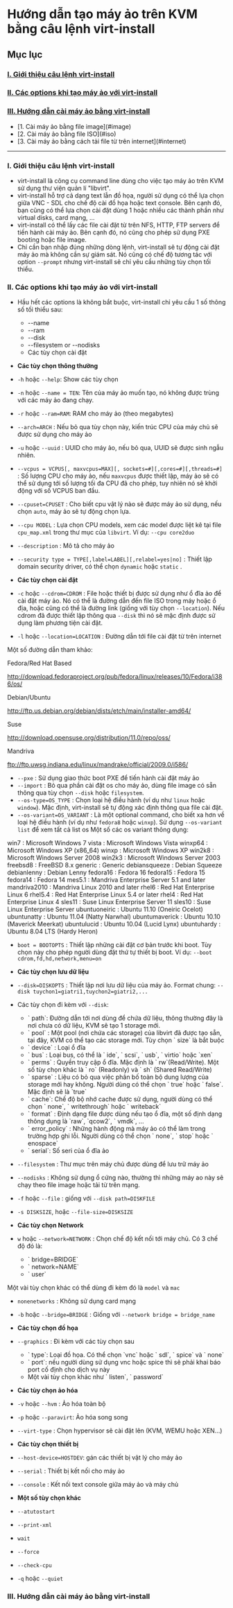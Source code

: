 # Hướng dẫn tạo máy ảo trên KVM bằng câu lệnh virt-install

## Mục lục

### [I. Giới thiệu câu lệnh virt-install](#gioi-thieu)   

### [II. Các options khi tạo máy ảo với virt-install](#option)

### [III. Hướng dẫn cài máy ảo bằng virt-install](#huong-dan)

<ul>
<li>[1. Cài máy ảo bằng file image](#image)</li>
<li>[2. Cài máy ảo bằng file ISO](#iso)</li>
<li>[3. Cài máy ảo bằng cách tải file từ trên internet](#internet)</li>
</ul>

----

### <a name = "gioi-thieu"> I. Giới thiệu câu lệnh virt-install </a>

- virt-install là công cụ command line dùng cho việc tạo máy ảo trên KVM sử dụng thư viện quản lí "libvirt".
- virt-install hỗ trợ cả dạng text lẫn đồ họa, người sử dụng có thể lựa chọn giữa VNC - SDL cho chế độ cài đồ họa hoặc text console. Bên cạnh đó, bạn cũng có thể lựa chọn cài đặt dùng 1 hoặc nhiều các thành phần như virtual disks, card mạng, ...
- virt-install có thể lấy các file cài đặt từ trên NFS, HTTP, FTP servers để tiến hành cài máy ảo. Bên cạnh đó, nó cũng cho phép sử dụng PXE booting hoặc file image.
- Chỉ cần bạn nhập đúng những dòng lệnh, virt-install sẽ tự động cài đặt máy ảo mà không cần sự giám sát. Nó cũng có chế độ tương tác với option `--prompt` nhưng virt-install sẽ chỉ yêu cầu những tùy chọn tối thiểu.

### <a name ="option"> II. Các options khi tạo máy ảo với virt-install </a>

- Hầu hết các options là không bắt buộc, virt-install chỉ yêu cầu 1 số thông số tối thiểu sau:
  <ul>
  <li>--name</li>
  <li>--ram</li>
  <li>--disk</li>
  <li>--filesystem or --nodisks</li>
  <li>Các tùy chọn cài đặt</li>
  </ul>

- **Các tùy chọn thông thường**
- `-h` hoặc `--help`: Show các tùy chọn
- `-n` hoặc `--name = TEN`: Tên của máy ảo muốn tạo, nó không được trùng với các máy ảo đang chạy.
- `-r` hoặc `--ram=RAM`: RAM cho máy ảo (theo megabytes)
- `--arch=ARCH` : Nếu bỏ qua tùy chọn này, kiến trúc CPU của máy chủ sẽ được sử dụng cho máy ảo
- `-u` hoặc `--uuid` : UUID cho máy ảo, nếu bỏ qua, UUID sẽ được sinh ngẫu nhiên.
- `--vcpus = VCPUS[, maxvcpus=MAX][, sockets=#][,cores=#][,threads=#]` : Số lượng CPU cho máy ảo, nếu `maxvcpus` được thiết lập, máy ảo sẽ có thể sử dụng tới số lượng tối đa CPU đã cho phép, tuy nhiên nó sẽ khởi động với số VCPUS ban đầu.
- `--cpuset=CPUSET` : Cho biết cpu vật lý nào sẽ được máy ảo sử dụng, nếu chọn `auto`, máy ảo sẽ tự động chọn lựa.
- `--cpu MODEL` : Lựa chọn CPU models, xem các model được liệt kê tại file `cpu_map.xml`  trong thư mục của `libvirt`.
  Ví dụ: `--cpu core2duo`

- `--description` : Mô tả cho máy ảo
- `--security type = TYPE[,label=LABEL][,relabel=yes|no]` : Thiết lập domain security driver, có thể chọn `dynamic` hoặc `static` .

- **Các tùy chọn cài đặt**
- `-c` hoặc `--cdrom=CDROM` : File hoặc thiết bị được sử dụng như ổ đĩa ảo để cài đặt máy ảo. Nó có thể là đường dẫn đến file ISO trong máy hoặc ổ địa, hoặc cũng có thể là đường link (giống với tùy chọn `--location`). Nếu cdrom đã được thiết lập thông qua `--disk` thì nó sẽ mặc định được sử dụng làm phương tiện cài đặt.
- `-l` hoặc `--location=LOCATION` : Đường dẫn tới file cài đặt từ trên internet

Một số đường dẫn tham khảo:

Fedora/Red Hat Based

http://download.fedoraproject.org/pub/fedora/linux/releases/10/Fedora/i386/os/

Debian/Ubuntu

http://ftp.us.debian.org/debian/dists/etch/main/installer-amd64/

Suse

http://download.opensuse.org/distribution/11.0/repo/oss/

Mandriva

ftp://ftp.uwsg.indiana.edu/linux/mandrake/official/2009.0/i586/

- `--pxe` : Sử dụng giao thức boot PXE để tiến hành cài đặt máy ảo
- `--import` : Bỏ qua phần cài đặt os cho máy ảo, dùng file image có sẵn thông qua tùy chọn `--disk` hoặc `filesystem`.
- `--os-type=OS_TYPE` : Chọn loại hệ điều hành (ví dụ như `linux` hoặc `window`). Mặc định, virt-install sẽ tự động xác định thông qua file cài đặt.
- `--os-variant=OS_VARIANT` : Là một optional command, cho biết xa hơn về loại hệ điều hành (ví dụ như `fedora8` hoặc `winxp`).
  Sử dụng `--os-variant list` để xem tất cả list os
  Một số các os variant thông dụng:

win7 : Microsoft Windows 7
vista : Microsoft Windows Vista
winxp64 : Microsoft Windows XP (x86_64)
winxp : Microsoft Windows XP
win2k8 : Microsoft Windows Server 2008
win2k3 : Microsoft Windows Server 2003
freebsd8 : FreeBSD 8.x
generic : Generic
debiansqueeze : Debian Squeeze
debianlenny : Debian Lenny
fedora16 : Fedora 16
fedora15 : Fedora 15
fedora14 : Fedora 14
mes5.1 : Mandriva Enterprise Server 5.1 and later
mandriva2010 : Mandriva Linux 2010 and later
rhel6 : Red Hat Enterprise Linux 6
rhel5.4 : Red Hat Enterprise Linux 5.4 or later
rhel4 : Red Hat Enterprise Linux 4
sles11 : Suse Linux Enterprise Server 11
sles10 : Suse Linux Enterprise Server
ubuntuoneiric : Ubuntu 11.10 (Oneiric Ocelot)
ubuntunatty : Ubuntu 11.04 (Natty Narwhal)
ubuntumaverick : Ubuntu 10.10 (Maverick Meerkat)
ubuntulucid : Ubuntu 10.04 (Lucid Lynx)
ubuntuhardy : Ubuntu 8.04 LTS (Hardy Heron)

- `boot = BOOTOPTS` : Thiết lập những cài đặt cơ bản trước khi boot. Tùy chọn này cho phép người dùng đặt thứ tự thiết bị boot.
  Ví dụ: `--boot cdrom,fd,hd,network,menu=on`
- **Các tùy chọn lưu dữ liệu**
- `--disk=DISKOPTS` : Thiết lập nơi lưu dữ liệu của máy ảo.
  Format chung: `--disk tuychon1=giatri1,tuychon2=giatri2,...`
- Các tùy chọn đi kèm với `--disk`:
  <ul>
  <li> ` path`:  Đường dẫn tới nơi dùng để chứa dữ liệu, thông thường đây là nơi chưa có dữ liệu, KVM sẽ tạo 1 storage mới.</li>
  <li>` pool` : Một pool (nơi chứa các storage) của libvirt đã được tạo sẵn, tại đây, KVM có thể tạo các storage mới. Tùy chọn ` size` là bắt buộc</li>
  <li>` device` : Loại ổ đĩa  </li>
  <li>` bus` : Loại bus, có thể là ` ide`, ` scsi`, ` usb`, ` virtio` hoặc `xen`</li>
  <li>` perms` : Quyền truy cập ổ đĩa. Mặc định là ` rw`(Read/Write). Một số tùy chọn khác là ` ro` (Readonly) và ` sh` (Shared Read/Write)</li>
  <li>` sparse` : Liệu có bỏ qua việc phân bố toàn bộ dung lượng của storage mới hay không. Người dùng có thể chọn ` true` hoặc ` false`. Mặc định sẽ là `true`</li>
  <li>` cache`: Chế độ bộ nhớ cache được sử dụng, người dùng có thể chọn ` none`, ` writethrough` hoặc ` writeback`</li>
  <li>` format` : Định dạng file được dùng nếu tạo ổ đĩa, một số định dạng thông dụng là `raw`, `qcow2`, ` vmdk`, ...</li>
  <li>` error_policy` : Những hành động mà máy ảo có thể làm trong trường hợp ghi lỗi. Người dùng có thể chọn ` none`, ` stop` hoặc ` enospace`</li>
  <li>` serial`: Số seri của ổ đĩa ảo</li>
  </ul>
  
- `--filesystem` : Thư mục trên máy chủ được dùng để lưu trữ máy ảo
- `--nodisks` : Không sử dụng ổ cứng nào, thường thì những máy ao này sẽ chạy theo file image hoặc tải từ trên mạng.
- `-f` hoặc `--file` : giống với `--disk path=DISKFILE`
- `-s DISKSIZE`, hoặc `--file-size=DISKSIZE`
- **Các tùy chọn Network**
- `w` hoặc `--network=NETWORK` : Chọn chế độ kết nối tới máy chủ. Có 3 chế độ đó là:
  <ul>
  <li>` bridge=BRIDGE` </li>
  <li>` network=NAME`</li>
  <li>` user`</li>
  </ul>
Một vài tùy chọn khác có thể dùng đi kèm đó là `model` và `mac`

- `nonenetworks` : Không sử dụng card mạng
- `-b` hoặc `--bridge=BRIDGE` : Giống với `--network bridge = bridge_name`

- **Các tùy chọn đồ họa**
- `--graphics` : Đi kèm với các tùy chọn sau
  <ul>
  <li>` type`: Loại đồ họa. Có thể chọn `vnc` hoặc ` sdl`, ` spice` và ` none` </li>
  <li>` port`: nếu người dùng sử dụng vnc hoặc spice thì sẽ phải khai báo port cố định cho dịch vụ này</li>
  <li>Một vài tùy chọn khác như ` listen`, ` password`</li>
  </ul>
  
- **Các tùy chọn ảo hóa**
- `-v` hoặc `--hvm` : Ảo hóa toàn bộ
- `-p` hoặc `--paravirt`: Ảo hóa song song
- `--virt-type` : Chọn hypervisor sẽ cài đặt lên (KVM, WEMU hoặc XEN...)
- **Các tùy chọn thiết bị**
- `--host-device=HOSTDEV`: gán các thiết bị vật lý cho máy ảo
- `--serial` : Thiết bị kết nối cho máy ảo
- `--console` : Kết nối text console giữa máy ảo và máy chủ
- **Một số tùy chọn khác**
- `--atutostart`
- `--print-xml`
- `wait`
- `--force`
- `--check-cpu`
- `-q` hoặc `--quiet`

### <a name ="huong-dan"> III. Hướng dẫn cài máy ảo bằng virt-install </a>

